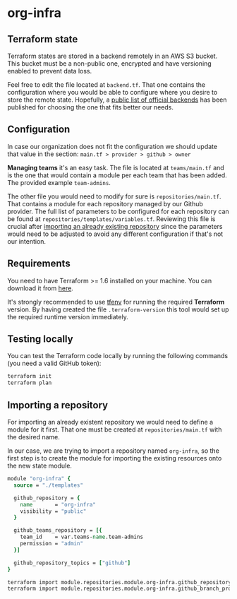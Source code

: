 # org-infra

## Terraform state

Terraform states are stored in a backend remotely in an AWS S3 bucket. This bucket must be a non-public one, encrypted and have versioning enabled to prevent data loss.

Feel free to edit the file located at `backend.tf`. That one contains the configuration where you would be able to configure where you desire to store the remote state. Hopefully, a <a href="https://developer.hashicorp.com/terraform/language/settings/backends/local">public list of official backends</a> has been published for choosing the one that fits better our needs.

## Configuration

In case our organization does not fit the configuration we should update that value in the section: `main.tf > provider > github > owner`

**Managing teams** it's an easy task. The file is located at `teams/main.tf` and is the one that would contain a module per each team that has been added. The provided example `team-admins`.

The other file you would need to modify for sure is `repositories/main.tf`. That contains a module for each repository managed by our Github provider. The full list of parameters to be configured for each repository can be found at `repositories/templates/variables.tf`. Reviewing this file is crucial after <a href="https://github.com/onebeyond/org-infra?tab=readme-ov-file#importing-a-repository">importing an already existing repository</a> since the parameters would need to be adjusted to avoid any different configuration if that's not our intention.

## Requirements

You need to have Terraform >= 1.6 installed on your machine. You can download it from [here](https://www.terraform.io/downloads.html).

It's strongly recommended to use <a href="https://github.com/tfutils/tfenv">tfenv</a> for running the required **Terraform** version. By having created the file `.terraform-version` this tool would set up the required runtime version immediately.

## Testing locally

You can test the Terraform code locally by running the following commands (you need a valid GitHub token):

```bash
terraform init
terraform plan
```

## Importing a repository

For importing an already existent repository we would need to define a module for it first. That one must be created at `repositories/main.tf` with the desired name.

In our case, we are trying to import a repository named `org-infra`, so the first step is to create the module for importing the existing resources onto the new state module.

```tcl
module "org-infra" {
  source = "./templates"

  github_repository = {
    name       = "org-infra"
    visibility = "public"
  }

  github_teams_repository = [{
    team_id    = var.teams-name.team-admins
    permission = "admin"
  }]

  github_repository_topics = ["github"]
}
```

```bash
terraform import module.repositories.module.org-infra.github_repository.repo org-infra
terraform import module.repositories.module.org-infra.github_branch_protection.main org-infra:master
```
